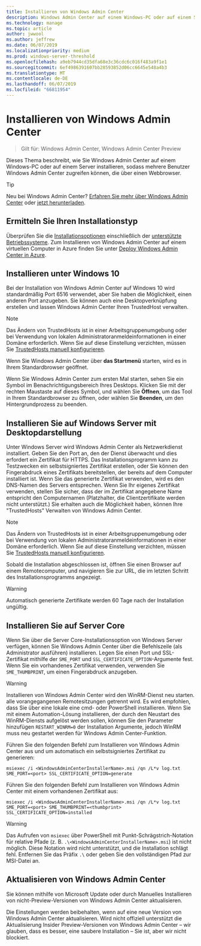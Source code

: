 ```yaml
---
title: Installieren von Windows Admin Center
description: Windows Admin Center auf einem Windows-PC oder auf einem Server installieren, sodass mehrere Benutzer Windows Admin Center zugreifen können, die mit einem Webbrowser
ms.technology: manage
ms.topic: article
author: jwwool
ms.author: jeffrew
ms.date: 06/07/2019
ms.localizationpriority: medium
ms.prod: windows-server-threshold
ms.openlocfilehash: a9eb7944cd35dfa68e3c36cdc6c016f483a9f1e1
ms.sourcegitcommit: 6ef4986391607bb28593852d06cc6645e548a4b3
ms.translationtype: MT
ms.contentlocale: de-DE
ms.lasthandoff: 06/07/2019
ms.locfileid: "66811954"
---
```

# <a name="install-windows-admin-center"></a>Installieren von Windows Admin Center

> Gilt für: Windows Admin Center, Windows Admin Center Preview

Dieses Thema beschreibt, wie Sie Windows Admin Center auf einem Windows-PC oder auf einem Server installieren, sodass mehrere Benutzer Windows Admin Center zugreifen können, die über einen Webbrowser.

> [!Tip]
> Neu bei Windows Admin Center?
> [Erfahren Sie mehr über Windows Admin Center](../understand/windows-admin-center.md) oder [jetzt herunterladen](https://aka.ms/windowsadmincenter).

## <a name="determine-your-installation-type"></a>Ermitteln Sie Ihren Installationstyp

Überprüfen Sie die [Installationsoptionen](../plan/installation-options.md) einschließlich der [unterstützte Betriebssysteme](../plan/installation-options.md#supported-operating-systems-installation). Zum Installieren von Windows Admin Center auf einem virtuellen Computer in Azure finden Sie unter [Deploy Windows Admin Center in Azure](../azure/deploy-wac-in-azure.md).

## <a name="install-on-windows-10"></a>Installieren unter Windows 10

Bei der Installation von Windows Admin Center auf Windows 10 wird standardmäßig Port 6516 verwendet, aber Sie haben die Möglichkeit, einen anderen Port anzugeben. Sie können auch eine Desktopverknüpfung erstellen und lassen Windows Admin Center Ihren TrustedHost verwalten.

> [!NOTE]
> Das Ändern von TrustedHosts ist in einer Arbeitsgruppenumgebung oder bei Verwendung von lokalen Administratoranmeldeinformationen in einer Domäne erforderlich. Wenn Sie auf diese Einstellung verzichten, müssen Sie [TrustedHosts manuell konfigurieren](../support/troubleshooting.md#configure-trustedhosts).

Wenn Sie Windows Admin Center über **das Startmenü** starten, wird es in Ihrem Standardbrowser geöffnet.

Wenn Sie Windows Admin Center zum ersten Mal starten, sehen Sie ein Symbol im Benachrichtigungsbereich Ihres Desktops. Klicken Sie mit der rechten Maustaste auf dieses Symbol, und wählen Sie **Öffnen**, um das Tool in Ihrem Standardbrowser zu öffnen, oder wählen Sie **Beenden**, um den Hintergrundprozess zu beenden.

## <a name="install-on-windows-server-with-desktop-experience"></a>Installieren Sie auf Windows Server mit Desktopdarstellung

Unter Windows Server wird Windows Admin Center als Netzwerkdienst installiert. Geben Sie den Port an, den der Dienst überwacht und dies erfordert ein Zertifikat für HTTPS. Das Installationsprogramm kann zu Testzwecken ein selbstsigniertes Zertifikat erstellen, oder Sie können den Fingerabdruck eines Zertifikats bereitstellen, der bereits auf dem Computer installiert ist. Wenn Sie das generierte Zertifikat verwenden, wird es den DNS-Namen des Servers entsprechen. Wenn Sie Ihr eigenes Zertifikat verwenden, stellen Sie sicher, dass der im Zertifikat angegebene Name entspricht den Computernamen (Platzhalter, die Clientzertifikate werden nicht unterstützt.) Sie erhalten auch die Möglichkeit haben, können Ihre "TrustedHosts" Verwalten von Windows Admin Center.

> [!NOTE]
> Das Ändern von TrustedHosts ist in einer Arbeitsgruppenumgebung oder bei Verwendung von lokalen Administratoranmeldeinformationen in einer Domäne erforderlich. Wenn Sie auf diese Einstellung verzichten, müssen Sie [TrustedHosts manuell konfigurieren](../support/troubleshooting.md#configure-trustedhosts).

Sobald die Installation abgeschlossen ist, öffnen Sie einen Browser auf einem Remotecomputer, und navigieren Sie zur URL, die im letzten Schritt des Installationsprogramms angezeigt.

> [!WARNING]
> Automatisch generierte Zertifikate werden 60 Tage nach der Installation ungültig.

## <a name="install-on-server-core"></a>Installieren Sie auf Server Core

Wenn Sie über die Server Core-Installationsoption von Windows Server verfügen, können Sie Windows Admin Center über die Befehlszeile (als Administrator ausführen) installieren. Legen Sie einen Port und SSL-Zertifikat mithilfe der `SME_PORT` und `SSL_CERTIFICATE_OPTION`-Argumente fest. Wenn Sie ein vorhandenes Zertifikat verwenden, verwenden Sie `SME_THUMBPRINT`, um einen Fingerabdruck anzugeben.

> [!WARNING]
> Installieren von Windows Admin Center wird den WinRM-Dienst neu starten. alle vorangegangenen Remotesitzungen getrennt wird. Es wird empfohlen, dass Sie über eine lokale eine cmd- oder PowerShell installieren. Wenn Sie mit einem Automation-Lösung installieren, der durch den Neustart des WinRM-Diensts aufgelöst werden sollen, können Sie den Parameter hinzufügen ```RESTART_WINRM=0``` der Installation Argumente, jedoch WinRM muss neu gestartet werden für Windows Admin Center-Funktion.

Führen Sie den folgenden Befehl zum Installieren von Windows Admin Center aus und um automatisch ein selbstsigniertes Zertifikat zu generieren:

```   
msiexec /i <WindowsAdminCenterInstallerName>.msi /qn /L*v log.txt SME_PORT=<port> SSL_CERTIFICATE_OPTION=generate
```

Führen Sie den folgenden Befehl zum Installieren von Windows Admin Center mit einem vorhandenen Zertifikat aus:

```
msiexec /i <WindowsAdminCenterInstallerName>.msi /qn /L*v log.txt SME_PORT=<port> SME_THUMBPRINT=<thumbprint> SSL_CERTIFICATE_OPTION=installed
```

> [!WARNING]
> Das Aufrufen von `msiexec` über PowerShell mit Punkt-Schrägstrich-Notation für relative Pfade (z. B. `.\<WindowsAdminCenterInstallerName>.msi`) ist nicht möglich. Diese Notation wird nicht unterstützt, und die Installation schlägt fehl. Entfernen Sie das Präfix `.\` oder geben Sie den vollständigen Pfad zur MSI-Datei an.

## <a name="updating-windows-admin-center"></a>Aktualisieren von Windows Admin Center

Sie können mithilfe von Microsoft Update oder durch Manuelles Installieren von nicht-Preview-Versionen von Windows Admin Center aktualisieren. 

Die Einstellungen werden beibehalten, wenn auf eine neue Version von Windows Admin Center aktualisieren. Wird nicht offiziell unterstützt die Aktualisierung Insider Preview-Versionen von Windows Admin Center – wir glauben, dass es besser, eine saubere Installation – Sie ist, aber wir nicht blockiert.